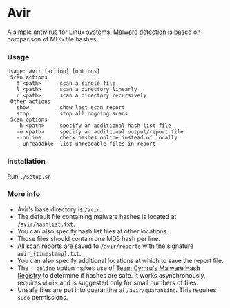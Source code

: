 # Avir

A simple antivirus for Linux systems. 
Malware detection is based on comparison of MD5 file hashes.

### Usage

```
Usage: avir [action] [options]
 Scan actions
   f <path>      scan a single file
   l <path>      scan a directory linearly
   r <path>      scan a directory recursively
 Other actions
   show          show last scan report
   stop          stop all ongoing scans
 Scan options
   -h <path>     specify an additional hash list file
   -o <path>     specify an additional output/report file
   --online      check hashes online instead of locally
   --unreadable  list unreadable files in report
```

### Installation

Run `./setup.sh`

### More info

- Avir's base directory is `/avir`.
- The default file containing malware hashes is located at `/avir/hashlist.txt`.
- You can also specify hash list files at other locations.
- Those files should contain one MD5 hash per line.
- All scan reports are saved to `/avir/reports` with the signature `avir_{timestamp}.txt`.
- You can also specify additional locations at which to save the report file.
- The `--online` option makes use of
  [Team Cymru's Malware Hash Registry](https://team-cymru.com/community-services/mhr/)
  to determine if hashes are safe.
  It works asynchronously, requires `whois` and is suggested only for small numbers of files.
- Unsafe files are put into quarantine at `/avir/quarantine`. This requires `sudo` permissions.